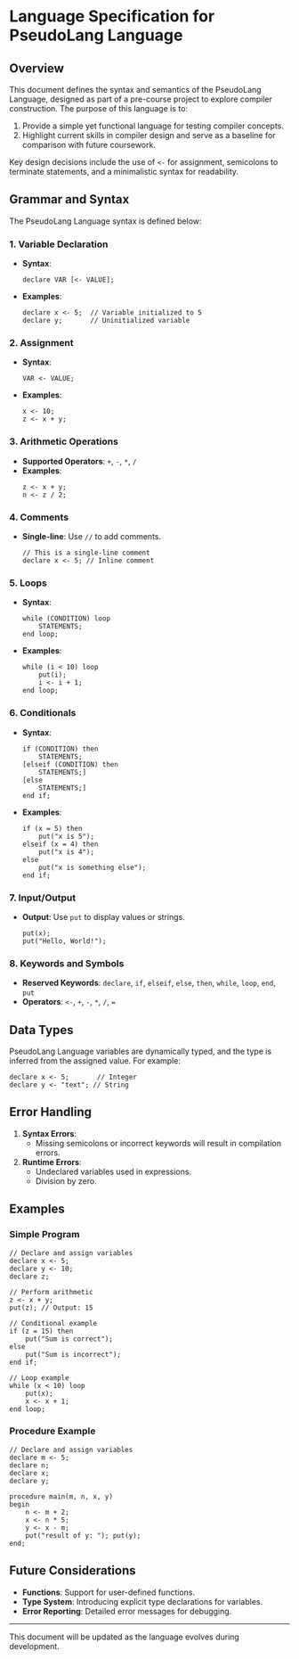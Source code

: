 # Language Specification for PseudoLang Language

## Overview

This document defines the syntax and semantics of the PseudoLang Language, designed as part of a pre-course project to explore compiler construction. The purpose of this language is to:

1. Provide a simple yet functional language for testing compiler concepts.
2. Highlight current skills in compiler design and serve as a baseline for comparison with future coursework.

Key design decisions include the use of `<-` for assignment, semicolons to terminate statements, and a minimalistic syntax for readability.

## Grammar and Syntax

The PseudoLang Language syntax is defined below:

### 1. **Variable Declaration**

- **Syntax**:
  ```
  declare VAR [<- VALUE];
  ```
- **Examples**:
  ```pseudo
  declare x <- 5;  // Variable initialized to 5
  declare y;       // Uninitialized variable
  ```

### 2. **Assignment**

- **Syntax**:
  ```
  VAR <- VALUE;
  ```
- **Examples**:
  ```pseudo
  x <- 10;
  z <- x + y;
  ```

### 3. **Arithmetic Operations**

- **Supported Operators**: `+`, `-`, `*`, `/`
- **Examples**:
  ```pseudo
  z <- x + y;
  n <- z / 2;
  ```

### 4. **Comments**

- **Single-line**: Use `//` to add comments.
  ```pseudo
  // This is a single-line comment
  declare x <- 5; // Inline comment
  ```

### 5. **Loops**

- **Syntax**:
  ```pseudo
  while (CONDITION) loop
      STATEMENTS;
  end loop;
  ```
- **Examples**:
  ```pseudo
  while (i < 10) loop
      put(i);
      i <- i + 1;
  end loop;
  ```

### 6. **Conditionals**

- **Syntax**:
  ```pseudo
  if (CONDITION) then
      STATEMENTS;
  [elseif (CONDITION) then
      STATEMENTS;]
  [else
      STATEMENTS;]
  end if;
  ```
- **Examples**:
  ```pseudo
  if (x = 5) then
      put("x is 5");
  elseif (x = 4) then
      put("x is 4");
  else
      put("x is something else");
  end if;
  ```

### 7. **Input/Output**

- **Output**: Use `put` to display values or strings.
  ```pseudo
  put(x);
  put("Hello, World!");
  ```

### 8. **Keywords and Symbols**

- **Reserved Keywords**: `declare`, `if`, `elseif`, `else`, `then`, `while`, `loop`, `end`, `put`
- **Operators**: `<-`, `+`, `-`, `*`, `/`, `=`

## Data Types

PseudoLang Language variables are dynamically typed, and the type is inferred from the assigned value. For example:

```pseudo
declare x <- 5;       // Integer
declare y <- "text"; // String
```

## Error Handling

1. **Syntax Errors**:
   - Missing semicolons or incorrect keywords will result in compilation errors.
2. **Runtime Errors**:
   - Undeclared variables used in expressions.
   - Division by zero.

## Examples

### Simple Program

```pseudo
// Declare and assign variables
declare x <- 5;
declare y <- 10;
declare z;

// Perform arithmetic
z <- x + y;
put(z); // Output: 15

// Conditional example
if (z = 15) then
    put("Sum is correct");
else
    put("Sum is incorrect");
end if;

// Loop example
while (x < 10) loop
    put(x);
    x <- x + 1;
end loop;
```
### Procedure Example
```pseudo
// Declare and assign variables
declare m <- 5;
declare n;
declare x;
declare y;

procedure main(m, n, x, y)
begin
    n <- m + 2;
    x <- n * 5;
    y <- x - m;
    put("result of y: "); put(y); 
end;
```

## Future Considerations

- **Functions**: Support for user-defined functions.
- **Type System**: Introducing explicit type declarations for variables.
- **Error Reporting**: Detailed error messages for debugging.

---

This document will be updated as the language evolves during development.

